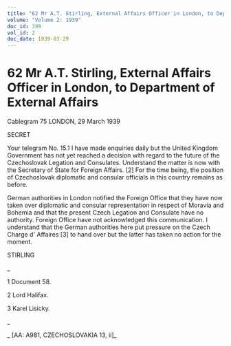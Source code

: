 ```yaml
---
title: "62 Mr A.T. Stirling, External Affairs Officer in London, to Department of External Affairs"
volume: "Volume 2: 1939"
doc_id: 399
vol_id: 2
doc_date: 1939-03-29
---
```


# 62 Mr A.T. Stirling, External Affairs Officer in London, to Department of External Affairs

Cablegram 75 LONDON, 29 March 1939

SECRET

Your telegram No. 15.1 I have made enquiries daily but the United Kingdom Government has not yet reached a decision with regard to the future of the Czechoslovak Legation and Consulates. Understand the matter is now with the Secretary of State for Foreign Affairs. [2] For the time being, the position of Czechoslovak diplomatic and consular officials in this country remains as before.

German authorities in London notified the Foreign Office that they have now taken over diplomatic and consular representation in respect of Moravia and Bohemia and that the present Czech Legation and Consulate have no authority. Foreign Office have not acknowledged this communication. I understand that the German authorities here put pressure on the Czech Charge d' Affaires [3] to hand over but the latter has taken no action for the moment.

STIRLING

_

1 Document 58.

2 Lord Halifax.

3 Karel Lisicky.

_

_ [AA: A981, CZECHOSLOVAKIA 13, ii]_
